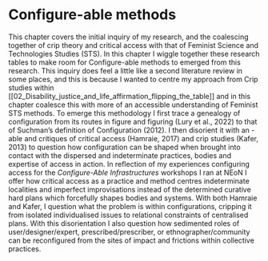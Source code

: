 # Configure-able methods

This chapter covers the initial inquiry of my research, and the coalescing together of crip theory and critical access with that of Feminist Science and Technologies Studies (STS). In this chapter I wiggle together these research tables to make room for Configure-able methods to emerged from this research. This inquiry does feel a little like a second literature review in some places, and this is because I wanted to centre my approach from Crip studies within [[02_Disability_justice_and_life_affirmation_flipping_the_table]] and in this chapter coalesce this with more of an accessible understanding of Feminist STS methods. To emerge this methodology I first trace a genealogy of configuration from its routes in figure and figuring (Lury et al., 2022) to that of Suchman’s definition of Configuration (2012). I then disorient it with an -able and critiques of critical access (Hamraie, 2017) and crip studies (Kafer, 2013) to question how configuration can be shaped when brought into contact with the dispersed and indeterminate practices, bodies and expertise of access in action. In reflection of my experiences configuring access for the _Configure-Able Infrastructures_ workshops I ran at NEoN I offer how critical access as a practice and method centres indeterminate localities and imperfect improvisations instead of the determined curative hard plans which forcefully shapes bodies and systems. With both Hamraie and Kafer, I question what the problem is within configurations, cripping it from isolated individualised issues to relational constraints of centralised plans. With this disorientation I also question how sedimented roles of user/designer/expert, prescribed/prescriber, or ethnographer/community can be reconfigured from the sites of impact and frictions within collective practices.  


